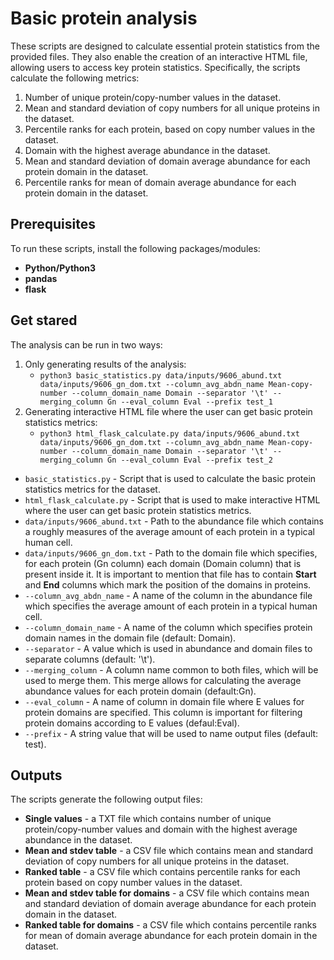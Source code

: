 # Basic protein analysis

These scripts are designed to calculate essential protein statistics from the provided files. They also enable the creation of an interactive HTML file, allowing users to access key protein statistics. Specifically, the scripts calculate the following metrics:
  1. Number of unique protein/copy-number values in the dataset.
  2. Mean and standard deviation of copy numbers for all unique proteins in the dataset.
  3. Percentile ranks for each protein, based on copy number values in the dataset.
  4. Domain with the highest average abundance in the dataset.
  5. Mean and standard deviation of domain average abundance for each protein domain in the dataset.
  6. Percentile ranks for mean of domain average abundance for each protein domain in the dataset.

## Prerequisites

To run these scripts, install the following packages/modules:
* **Python/Python3**
* **pandas**
* **flask**

## Get stared 

The analysis can be run in two ways:
  1. Only generating results of the analysis:
     * `python3 basic_statistics.py data/inputs/9606_abund.txt data/inputs/9606_gn_dom.txt --column_avg_abdn_name Mean-copy-number --column_domain_name Domain --separator '\t' --merging_column Gn --eval_column Eval --prefix test_1`
  2. Generating interactive HTML file where the user can get basic protein statistics metrics:
     * `python3 html_flask_calculate.py data/inputs/9606_abund.txt data/inputs/9606_gn_dom.txt --column_avg_abdn_name Mean-copy-number --column_domain_name Domain --separator '\t' --merging_column Gn --eval_column Eval --prefix test_2`

* `basic_statistics.py` - Script that is used to calculate the basic protein statistics metrics for the dataset.
* `html_flask_calculate.py` - Script that is used to make interactive HTML where the user can get basic protein statistics metrics.
* `data/inputs/9606_abund.txt` - Path to the abundance file which contains a roughly measures of the average amount of each protein in a typical human cell.
* `data/inputs/9606_gn_dom.txt` - Path to the domain file which specifies, for each protein (Gn column) each domain (Domain column) that is present inside it. It is important to mention that file has to contain **Start** and **End** columns which mark the position of the domains in proteins.
* `--column_avg_abdn_name` - A name of the column in the abundance file which specifies the average amount of each protein in a typical human cell.
* `--column_domain_name` - A name of the column which specifies protein domain names in the domain file (default: Domain).
* `--separator` - A value which is used in abundance and domain files to separate columns (default: '\t').
* `--merging_column` - A column name common to both files, which will be used to merge them. This merge allows for calculating the average abundance values for each protein domain (default:Gn).
* `--eval_column` - A name of column in domain file where E values for protein domains are specified. This column is important for filtering protein domains according to E values (defaul:Eval).
* `--prefix` - A string value that will be used to name output files (default: test).

## Outputs

The scripts generate the following output files:
* **Single values** - a TXT file which contains number of unique protein/copy-number values and domain with the highest average abundance in the dataset.
* **Mean and stdev table** - a CSV file which contains mean and standard deviation of copy numbers for all unique proteins in the dataset.
* **Ranked table** - a CSV file which contains percentile ranks for each protein based on copy number values in the dataset.
* **Mean and stdev table for domains** - a CSV file which contains mean and standard deviation of domain average abundance for each protein domain in the dataset.
* **Ranked table for domains** - a CSV file which contains percentile ranks for mean of domain average abundance for each protein domain in the dataset.
